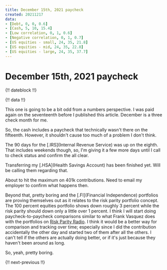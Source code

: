```yaml
---
title: December 15th, 2021 paycheck
created: 20211217
data:
- [Debt, 0, 0, 0.6]
- [Cash, 5, 10, 15.4]
- [Low correlation, 0, 1, 0.6]
- [Negative correlation, 0, 1, 0.7]
- [US equities - small, 24, 35, 21.8]
- [US equities - mid, 24, 35, 22.8]
- [US equities - large, 24, 35, 37.7]
---
```


# December 15th, 2021 paycheck

{!! dateblock !!}

{!! data !!}

This one is going to be a bit odd from a numbers perspective. I was paid again on the seventeenth before I published this article. December is a three check month for me.

So, the cash includes a paycheck that technically wasn't there on the fifteenth. However, it shouldn't cause too much of a problem I don't think.

The 90 days for the [.IRS](Internal Revenue Service) was up on the eighth. That includes weekends though, so, I'm giving it a few more days until I call to check status and confirm the all clear.

Transferring my [.HSA](Health Savings Account) has been finished yet. Will be calling them regarding that.

About to hit the maximum on 401k contributions. Need to email my employer to confirm what happens then.

Beyond that, pretty boring and the [.FI](Financial Independence) portfolios are proving themselves out as it relates to the risk parity portfolio concept. The 100 percent equities portfolio shows down roughly 3 percent while the risk parity should down only a little over 1 percent. I think I will start doing paycheck-to-paycheck comparisons similar to what Frank Vasquez does with the portfolios on [Risk Parity Radio](https://www.riskparityradio.com). I think it would be a better way for comparison and tracking over time; especially since I did the contribution accidentally the other day and started two of them after all the others. I can't tell if the others are actually doing better, or if it's just because they haven't been around as long.

So, yeah, pretty boring.

{!! next-previous !!}
